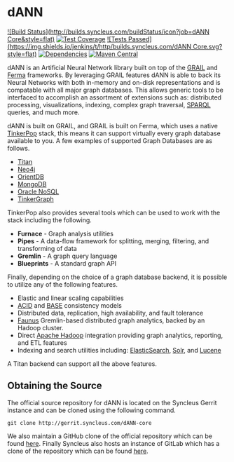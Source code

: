 # dANN
[![Build Status](http://builds.syncleus.com/buildStatus/icon?job=dANN Core&style=flat)](http://sonar.syncleus.com/dashboard/index/8265)
[![Test Coverage](https://img.shields.io/sonar/http/sonar.syncleus.com/com.syncleus.dann:dann-core/coverage.svg?style=flat)](http://sonar.syncleus.com/dashboard/index/8265)
[![Tests Passed](https://img.shields.io/jenkins/t/http/builds.syncleus.com/dANN Core.svg?style=flat)](http://sonar.syncleus.com/dashboard/index/8265)
[![Dependencies](https://www.versioneye.com/user/projects/5574bee63363340023000126/badge.svg?style=flat)](https://www.versioneye.com/user/projects/5574bee63363340023000126)
[![Maven Central](https://maven-badges.herokuapp.com/maven-central/com.syncleus.dann/dann-core/badge.png?style=flat)](https://maven-badges.herokuapp.com/maven-central/com.syncleus.dann/dann-core/)


dANN is an Artificial Neural Network library built on top of the [GRAIL](http://wiki.syncleus.com/index.php/GRAIL) and
[Ferma](http://wiki.syncleus.com/index.php/Ferma) frameworks. By leveraging GRAIL features dANN is able to back its
Neural Networks with both in-memory and on-disk representations and is compatable with all major graph databases. This
allows generic tools to be interfaced to accomplish an assortment of extensions such as: distributed processing,
visualizations, indexing, complex graph traversal, [SPARQL](http://en.wikipedia.org/wiki/SPARQL) queries, and much more.

dANN is built on GRAIL, and GRAIL is built on Ferma, which uses a native [TinkerPop](http://www.tinkerpop.com) stack,
this means it can support virtually every graph database available to you. A few examples of supported Graph Databases
are as follows.

* [Titan](http://thinkaurelius.github.io/titan/)
* [Neo4j](http://neo4j.com)
* [OrientDB](http://www.orientechnologies.com/orientdb/)
* [MongoDB](http://www.mongodb.org)
* [Oracle NoSQL](http://www.oracle.com/us/products/database/nosql/overview/index.html)
* [TinkerGraph](https://github.com/tinkerpop/blueprints/wiki/TinkerGraph)

TinkerPop also provides several tools which can be used to work with the stack including the following.

* **Furnace** - Graph analysis utilities
* **Pipes** - A data-flow framework for splitting, merging, filtering, and transforming of data
* **Gremlin** - A graph query language
* **Blueprints** - A standard graph API

Finally, depending on the choice of a graph database backend, it is possible to utilize any of the following features.

* Elastic and linear scaling capabilities
* [ACID](http://en.wikipedia.org/wiki/ACID) and [BASE](http://en.wikipedia.org/wiki/Eventual_consistency) consistency
models
* Distributed data, replication, high availability, and fault tolerance
* [Faunus](https://github.com/thinkaurelius/faunus) Gremlin-based distributed graph analytics, backed by an Hadoop
cluster.
* Direct [Apache Hadoop](http://hadoop.apache.org) integration providing graph analytics, reporting, and ETL features
* Indexing and search utilities including: [ElasticSearch](http://www.elasticsearch.org/overview/elasticsearch),
[Solr](http://lucene.apache.org/solr/), and [Lucene](http://lucene.apache.org)

A Titan backend can support all the above features.

## Obtaining the Source

The official source repository for dANN is located on the Syncleus Gerrit instance and can be cloned using the
following command.

```
git clone http://gerrit.syncleus.com/dANN-core
```

We also maintain a GitHub clone of the official repository which can be found
[here](https://github.com/Syncleus/dANN-core). Finally Syncleus also hosts an instance of GitLab which has a
clone of the repository which can be found [here](http://gitlab.syncleus.com/syncleus/dANN-core).
